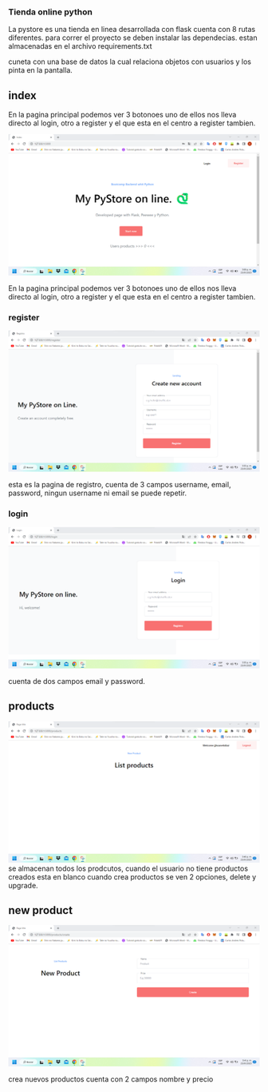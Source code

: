 

### Tienda online python

La pystore es una tienda en linea desarrollada con flask  cuenta con 8 rutas diferentes.
para correr el proyecto se deben instalar las dependecias. estan almacenadas en el archivo requirements.txt

cuneta con una base de datos la cual relaciona objetos con usuarios y los pinta en la pantalla.

## index


En la pagina principal podemos ver 3 botonoes uno de ellos nos lleva directo al login, otro a register y el que esta en el centro a register tambien.


![](photos/index.png)


En la pagina principal podemos ver 3 botonoes uno de ellos nos lleva directo al login, otro a register y el que esta en el centro a register tambien.

### register 


![](photos/register.png)

esta es la pagina de registro, cuenta de 3 campos username, email, password, ningun username ni email se puede repetir.


### login

![](photos/login.png)

cuenta de dos campos email y password.

## products

![](photos/products.png)
se almacenan todos los prodcutos, cuando el usuario no tiene productos creados esta en blanco cuando crea productos se ven 2 opciones, delete y upgrade.


## new product

![](photos/newproduct.png)

crea nuevos productos cuenta con 2 campos nombre y precio 


[](photos/productcreate.png)





